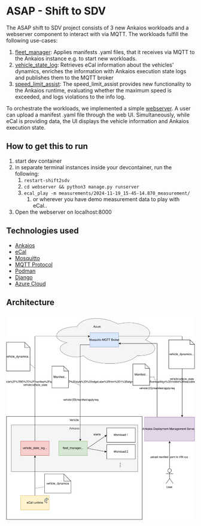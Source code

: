 # ASAP - Shift to SDV

The ASAP shift to SDV project consists of 3 new Ankaios workloads and a webserver component to interact with via MQTT. The workloads fulfill the following use-cases:

1. [fleet_manager](apps/fleet_manager): Applies manifests .yaml files, that it receives via MQTT to the Ankaios instance e.g. to start new workloads.
2. [vehicle_state_log](apps/vehicle_state_log): Retrieves eCal information about the vehicles' dynamics, enriches the information with Ankaios execution state logs and publishes them to the MQTT broker
3. [speed_limit_assist](apps/speed_limit_assist): The speed_limit_assist provides new functionality to the Ankaios runtime, evaluating whether the maximum speed is exceeded, and logs violations to the info log.

To orchestrate the workloads, we implemented a simple [webserver](webserver). A user can upload a manifest .yaml file through the web UI. Simultaneously, while eCal is providing data, the UI displays the vehicle information and Ankaios execution state.

## How to get this to run

1. start dev container
2. in separate terminal instances inside your devcontainer, run the following:
   1. ``restart-shift2sdv``
   2. ``cd webserver && python3 manage.py runserver`` 
   3. ``ecal_play -m measurements/2024-11-19_15-45-14.870_measurement/``
      1. or wherever you have demo measurement data to play with eCal..
3. Open the webserver on localhost:8000

## Technologies used
- [Ankaios](https://projects.eclipse.org/projects/automotive.ankaios)
- [eCal](https://projects.eclipse.org/projects/automotive.ecal)
- [Mosquitto](https://mosquitto.org/)
- [MQTT Protocol](https://mqtt.org/)
- [Podman](https://podman.io/)
- [Django](https://www.djangoproject.com/)
- [Azure Cloud](https://azure.microsoft.com/)

## Architecture
![Architecture](./project_architecture.drawio.svg)
